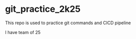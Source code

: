 # git_practice_2k25
This repo is used to practice git commands and CICD pipeline


I have team of 25 

